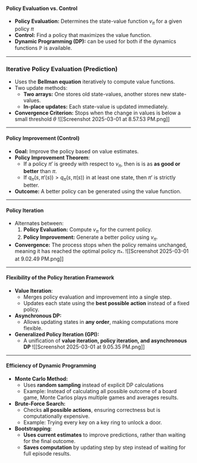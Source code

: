 #### **Policy Evaluation vs. Control**
- **Policy Evaluation:** Determines the state-value function $v_\pi$ for a given policy $\pi$
- **Control:** Find a policy that maximizes the value function.
- **Dynamic Programming (DP):** can be used for both if the dynamics functions $\mathbb{P}$ is available.

---
### **Iterative Policy Evaluation (Prediction)**
- Uses the **Bellman equation** iteratively to compute value functions.
- Two update methods:
	- **Two arrays:** One stores old state-values, another stores new state-values.
	- **In-place updates:** Each state-value is updated immediately.
- **Convergence Criterion:** Stops when the change in values is below a small threshold $\theta$
![[Screenshot 2025-03-01 at 8.57.53 PM.png]]

---
#### **Policy Improvement (Control)**
- **Goal:** Improve the policy based on value estimates.
- **Policy Improvement Theorem**:
	- If a policy $\pi'$ is greedy with respect to $v_\pi$, then is is as **as good or better** than $\pi$.
	- If $q_\pi(s,\pi'(s)) > q_\pi(s,\pi(s))$ in at least one state, then $\pi'$ is strictly better.
- **Outcome:** A better policy can be generated using the value function.

---
#### **Policy Iteration**
- Alternates between:
	1. **Policy Evaluation:** Compute $v_\pi$ for the current policy.
	2. **Policy Improvement:** Generate a better policy using $v_\pi$.
- **Convergence:** The process stops when the policy remains unchanged, meaning it has reached the optimal policy $\pi_*$.
![[Screenshot 2025-03-01 at 9.02.49 PM.png]]

---
#### **Flexibility of the Policy Iteration Framework**
- **Value Iteration**:
	- Merges policy evaluation and improvement into a single step.
	- Updates each state using the **best possible action** instead of a fixed policy.
- **Asynchronous DP:**
	- Allows updating states in **any order**, making computations more flexible.
- **Generalized Policy Iteration (GPI):**
	- A unification of **value iteration, policy iteration, and asynchronous DP**
![[Screenshot 2025-03-01 at 9.05.35 PM.png]]

---
#### **Efficiency of Dynamic Programming**
- **Monte Carlo Method:**
	- Uses **random sampling** instead of explicit DP calculations
	- Example: Instead of calculating all possible outcome of a board game, Monte Carlos plays multiple games and averages results.
- **Brute-Force Search:**
	- Checks **all possible actions**, ensuring correctness but is computationally expensive.
	- Example: Trying every key on a key ring to unlock a door.
- **Bootstrapping**:
	- **Uses current estimates** to improve predictions, rather than waiting for the final outcome.
	- **Saves computation** by updating step by step instead of waiting for full episode results.